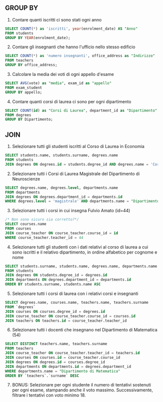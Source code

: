 ## GROUP BY

1. Contare quanti iscritti ci sono stati ogni anno

```sql
SELECT COUNT(*) as 'iscritti', year(enrolment_date) AS "Anno"
FROM students
GROUP BY YEAR(enrolment_date);
```

2. Contare gli insegnanti che hanno l'ufficio nello stesso edificio

```sql
SELECT COUNT(*) as 'numero insegnanti', office_address as "Indirizzo"
FROM teachers
GROUP BY office_address;
```

3. Calcolare la media dei voti di ogni appello d'esame

```sql
SELECT AVG(vote) as "media", exam_id as "appello"
FROM exam_student
GROUP BY appello;
```

4. Contare quanti corsi di laurea ci sono per ogni dipartimento

```sql
SELECT COUNT(id) as "Corsi di Laurea", department_id as "Dipartimento"
FROM degrees
GROUP BY Dipartimento;
```

## JOIN

1. Selezionare tutti gli studenti iscritti al Corso di Laurea in Economia

```sql
SELECT students.name, students.surname, degrees.name
FROM students
JOIN degrees ON degrees.id = students.degree_id AND degrees.name = 'Corso di Laurea in Economia';
```

2. Selezionare tutti i Corsi di Laurea Magistrale del Dipartimento di Neuroscienze

```sql
SELECT degrees.name, degrees.level, departments.name
FROM departments
JOIN degrees ON degrees.department_id = departments.id
WHERE degrees.level = 'magistrale' AND departments.name = "Dipartimento di Neuroscienze";
```

3. Selezionare tutti i corsi in cui insegna Fulvio Amato (id=44)

```sql
/* Non sono sicuro sia corretto?*/
SELECT courses.name
FROM courses
JOIN course_teacher ON course_teacher.course_id = id
WHERE course_teacher.teacher_id = 44
```

4. Selezionare tutti gli studenti con i dati relativi al corso di laurea a cui sono iscritti e il relativo dipartimento, in ordine alfabetico per cognome e nome

```sql
SELECT students.surname, students.name, degrees.name, departments.name
FROM students
JOIN degrees ON students.degree_id = degrees.id
JOIN departments ON degrees.department_id = departments.id
ORDER BY students.surname, students.name ASC
```

5. Selezionare tutti i corsi di laurea con i relativi corsi e insegnanti

```sql
SELECT degrees.name, courses.name, teachers.name, teachers.surname
FROM `degrees`
JOIN courses ON courses.degree_id = degrees.id
JOIN course_teacher ON course_teacher.course_id = courses.id
JOIN teachers ON teachers.id = course_teacher.teacher_id

```

6. Selezionare tutti i docenti che insegnano nel Dipartimento di Matematica (54)

```sql
SELECT DISTINCT teachers.name, teachers.surname
FROM teachers
JOIN course_teacher ON course_teacher.teacher_id = teachers.id
JOIN courses ON courses.id = course_teacher.course_id
JOIN degrees ON degrees.id = courses.degree_id
JOIN departments ON departments.id = degrees.department_id
WHERE departments.name = "Dipartimento di Matematica"
ORDER BY `teachers`.`surname` DESC
```

7. BONUS: Selezionare per ogni studente il numero di tentativi sostenuti per ogni esame, stampando anche il voto massimo. Successivamente, filtrare i tentativi con voto minimo 18.

```sql

```
